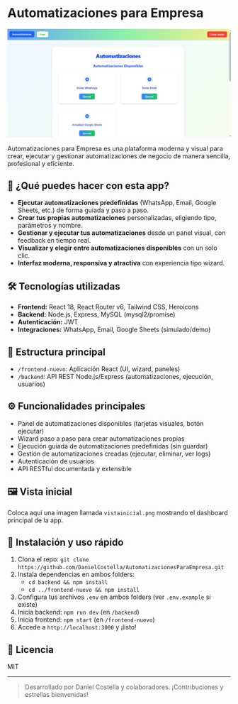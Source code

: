 # Automatizaciones para Empresa

![Vista Inicial](./vistainicial.png)

Automatizaciones para Empresa es una plataforma moderna y visual para crear, ejecutar y gestionar automatizaciones de negocio de manera sencilla, profesional y eficiente.

## 🚀 ¿Qué puedes hacer con esta app?
- **Ejecutar automatizaciones predefinidas** (WhatsApp, Email, Google Sheets, etc.) de forma guiada y paso a paso.
- **Crear tus propias automatizaciones** personalizadas, eligiendo tipo, parámetros y nombre.
- **Gestionar y ejecutar tus automatizaciones** desde un panel visual, con feedback en tiempo real.
- **Visualizar y elegir entre automatizaciones disponibles** con un solo clic.
- **Interfaz moderna, responsiva y atractiva** con experiencia tipo wizard.

## 🛠️ Tecnologías utilizadas
- **Frontend:** React 18, React Router v6, Tailwind CSS, Heroicons
- **Backend:** Node.js, Express, MySQL (mysql2/promise)
- **Autenticación:** JWT
- **Integraciones:** WhatsApp, Email, Google Sheets (simulado/demo)

## 📂 Estructura principal
- `/frontend-nuevo`: Aplicación React (UI, wizard, paneles)
- `/backend`: API REST Node.js/Express (automatizaciones, ejecución, usuarios)

## ⚙️ Funcionalidades principales
- Panel de automatizaciones disponibles (tarjetas visuales, botón ejecutar)
- Wizard paso a paso para crear automatizaciones propias
- Ejecución guiada de automatizaciones predefinidas (sin guardar)
- Gestión de automatizaciones creadas (ejecutar, eliminar, ver logs)
- Autenticación de usuarios
- API RESTful documentada y extensible

## 🖼️ Vista inicial
Coloca aquí una imagen llamada `vistainicial.png` mostrando el dashboard principal de la app.

## 📝 Instalación y uso rápido
1. Clona el repo: `git clone https://github.com/DanielCostella/AutomatizacionesParaEmpresa.git`
2. Instala dependencias en ambos folders:
   - `cd backend && npm install`
   - `cd ../frontend-nuevo && npm install`
3. Configura tus archivos `.env` en ambos folders (ver `.env.example` si existe)
4. Inicia backend: `npm run dev` (en `/backend`)
5. Inicia frontend: `npm start` (en `/frontend-nuevo`)
6. Accede a `http://localhost:3000` y ¡listo!

## 📄 Licencia
MIT

---

> Desarrollado por Daniel Costella y colaboradores. ¡Contribuciones y estrellas bienvenidas!
